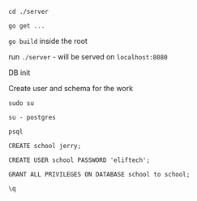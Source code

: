 `cd ./server`

`go get ...`

`go build` inside the root 

run `./server` - will be served on `localhost:8080`


DB init

Create user and schema for the work

`sudo su`

`su - postgres`

`psql`

`CREATE school jerry;`

`CREATE USER school PASSWORD 'eliftech';`

`GRANT ALL PRIVILEGES ON DATABASE school to school;`

`\q`
